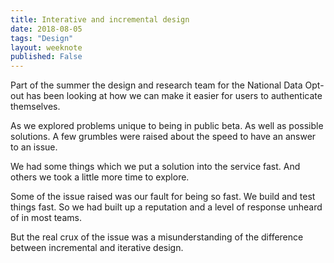 ```yaml
---
title: Interative and incremental design
date: 2018-08-05
tags: "Design"
layout: weeknote
published: False
---
```


Part of the summer the design and research team for the National Data Opt-out has been looking at how we can make it easier for users to authenticate themselves.

As we explored problems unique to being in public beta. As well as possible solutions. A few grumbles were raised about the speed to have an answer to an issue.

We had some things which we put a solution into the service fast. And others we took a little more time to explore.

Some of the issue raised was our fault for being so fast. We build and test things fast. So we had built up a reputation and a level of response unheard of in most teams.

But the real crux of the issue was a misunderstanding of the difference between incremental and iterative design.
